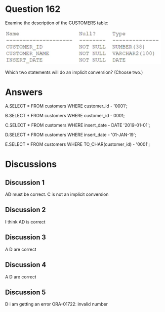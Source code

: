 # Question 162
Examine the description of the CUSTOMERS table:

![](../images/image74.png)
		
Which two statements will do an implicit conversion? (Choose two.)

# Answers
A.SELECT * FROM customers WHERE customer_id - '0001';

B.SELECT * FROM customers WHERE customer_id - 0001;

C.SELECT * FROM customers WHERE insert_date - DATE '2019-01-01';

D.SELECT * FROM customers WHERE insert_date - '01-JAN-19';

E.SELECT * FROM customers WHERE TO_CHAR(customer_id) - '0001';

# Discussions
## Discussion 1
AD must be correct.
C is not an implicit conversion

## Discussion 2
I think AD is correct

## Discussion 3
A D are correct

## Discussion 4
A D are correct

## Discussion 5
D i am getting an error ORA-01722: invalid number

